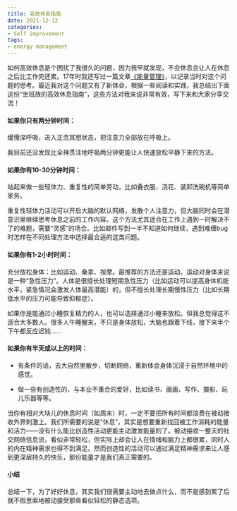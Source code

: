 ```yaml
---
title: 高效休息指南
date: 2021-12-12
categories: 
- Self improvement
tags:
- energy management
---
```


如何高效休息是个困扰了我很久的问题，因为我早就发现，不会休息会让人在休息之后比工作完还累。17年时我还写过一篇文章[《能量管理》](https://sinantang.github.io/posts/how-to-best-rest-yourself/)，以记录当时对这个问题的思考。最近我对这个问题又有了新体会，根据一些阅读和实践，我总结出下面这份“坐班族的高效休息指南”，这些方法对我来说非常有效，写下来和大家分享交流！



#### 如果你只有两分钟时间：

缓慢深呼吸，进入正念冥想状态，把注意力全部放在呼吸上。

我目前还没发现比全神贯注地呼吸两分钟更能让人快速放松平静下来的方法。



#### 如果你有10-30分钟时间：

站起来做一些轻体力、重复性的简单劳动，比如叠衣服、浇花、装卸洗碗机等简单家务。

重复性轻体力活动可以开启大脑的默认网络，发散个人注意力，但大脑同时会在潜意识里继续思考休息之前的工作内容。这个方法尤其适合在工作上遇到一时解决不了的难题，需要“灵感”的场合。比如邮件写到一半不知道如何继续，遇到难缠bug时怎样在不同处理方法中选择最合适的这类问题。



#### 如果你有1-2小时时间：

充分放松身体：比如运动、桑拿、按摩。最推荐的方法还是运动。运动对身体来说是一种“急性压力”。人体是很擅长处理短期急性压力（比如运动可以提高身体机能水平，紧急情况会激发人体最高潜能）的，但不擅长处理长期慢性压力（比如长期低水平的压力可能导致抑郁症）。

如果你是能通过小睡恢复精力的人，也可以选择通过小睡来放松。但我总觉得这不适合大多数人。很多人午睡醒来，不只是身体放松，大脑也跟着下线，接下来半个下午都反应迟钝……



#### 如果你有半天或以上的时间：

- 有条件的话，去大自然里散步，切断网络，重新体会身体沉浸于自然环境中的感觉。

- 做一些有创造性的、与本业不重合的爱好，比如读书、画画、写作、摄影、玩儿乐器等等。

当你有相对大块儿的休息时间（如周末）时，一定不要把所有时间都浪费在被动接收外界刺激上。我们所需要的说是“休息”，其实是想要重新找回被工作消耗的能量和活力——没有什么能比创造性活动更能主动激发能量的了。被动接收一整天的社交网络信息流，看似非常轻松，但实际上却会让人在情绪和脑力上都很累，同时人的内在精神需求也得不到满足。然而创造性的活动可以通过满足精神需求来让人感到更深层持久的快乐，那份能量才是我们真正需要的。



#### 小结

总结一下，为了好好休息，其实我们很需要主动地去做点什么，而不是感到累了后就不假思索地被动接受那些看似轻松的静态选项。


